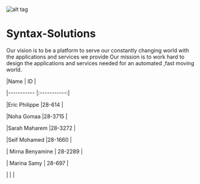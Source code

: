 ![alt tag](https://cloud.githubusercontent.com/assets/10838011/6214597/5cc6b344-b602-11e4-841a-63dff185618d.png)



# Syntax-Solutions

Our vision is to be a platform to serve our constantly changing world with the applications and services we provide
Our mission is to work hard to design the applications and services needed for an automated ,fast moving world.


|Name              | ID          |

|-----------       |:-----------:|

|Eric Philippe     |28-614	     | 

|Noha Gomaa        |28-3715      |

|Sarah Maharem     |28-3272      |

|Seif Mohamed      |28-1660      |

| Mirna Benyamine     | 28-2289 |

|  Marina Samy    | 28-697  |

|      |  |